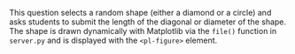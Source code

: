 This question selects a random shape (either a diamond or a circle) and asks students to submit the length of the diagonal or diameter of the shape. The shape is drawn dynamically with Matplotlib via the `file()` function in `server.py` and is displayed with the `<pl-figure>` element.
